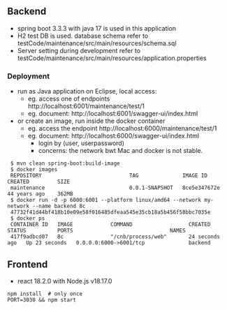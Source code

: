 ## Backend
- spring boot 3.3.3 with java 17 is used in this application
- H2 test DB is used. database schema refer to testCode/maintenance/src/main/resources/schema.sql
- Server setting during development refer to testCode/maintenance/src/main/resources/application.properties 

### Deployment
- run as Java application on Eclipse, local access:
   -  eg. access one of endpoints http://localhost:6001/maintenance/test/1
   -  eg. document: http://localhost:6001/swagger-ui/index.html
- or create an image, run inside the docker container
   - eg. access the endpoint http://localhost:6000/maintenance/test/1
   - eg. document: http://localhost:6000/swagger-ui/index.html
     - login by (user, userpassword)
     - concerns: the network bwt Mac and docker is not stable.
 ```
  $ mvn clean spring-boot:build-image
  $ docker images 
  REPOSITORY                            TAG              IMAGE ID       CREATED         SIZE
  maintenance                           0.0.1-SNAPSHOT   8ce5e347672e   44 years ago    362MB
  $ docker run -d -p 6000:6001 --platform linux/amd64 --network my-network --name backend 8c
  47732f41d44bf418b10e09e58f016485dfeaa545e35cb18a5b456f58bbc7035e
  $ docker ps
  CONTAINER ID   IMAGE            COMMAND                  CREATED          STATUS          PORTS                               NAMES
  417f9adbcd07   8c               "/cnb/process/web"       24 seconds ago   Up 23 seconds   0.0.0.0:6000->6001/tcp              backend
 ```


## Frontend
- react 18.2.0 with  Node.js v18.17.0

 ```
 npm install  # only once
 PORT=3030 && npm start
 ```
 
